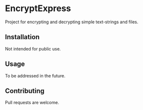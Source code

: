 # EncryptExpress
Project for encrypting and decrypting simple text-strings and files.

## Installation
Not intended for public use.

## Usage
To be addressed in the future.

## Contributing
Pull requests are welcome.